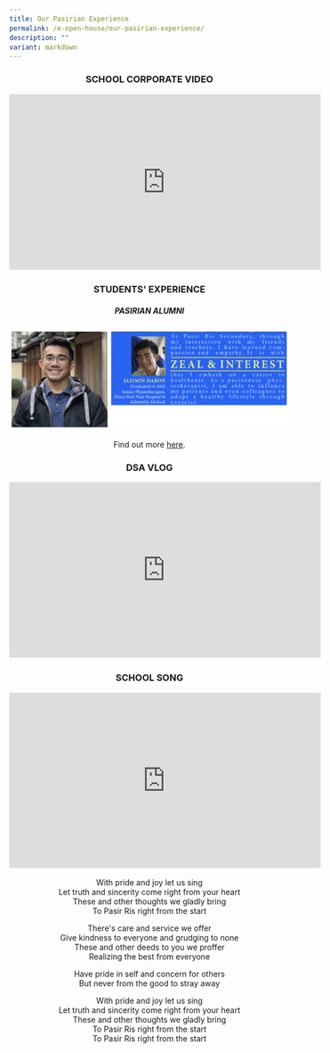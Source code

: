 ```yaml
---
title: Our Pasirian Experience
permalink: /e-open-house/our-pasirian-experience/
description: ""
variant: markdown
---
```

<div style="text-align:center">
	
### **SCHOOL CORPORATE VIDEO**

<iframe width="560" height="315" src="https://www.youtube.com/embed/GOF8jI49lWc" title="YouTube video player" frameborder="0" allow="accelerometer; autoplay; clipboard-write; encrypted-media; gyroscope; picture-in-picture; web-share" allowfullscreen=""></iframe>

### **STUDENTS' EXPERIENCE**

##### **PASIRIAN ALUMNI**

![](/images/alumni.png)

Find out more [here](/about-us/Our-Partners/Alumni/).

### **DSA VLOG**

<iframe allowfullscreen="" allow="accelerometer; autoplay; clipboard-write; encrypted-media; gyroscope; picture-in-picture; web-share" frameborder="0" title="YouTube video player" src="https://www.youtube.com/embed/OXW8GQrnhn4" height="315" width="560"></iframe>

### **SCHOOL SONG**

<iframe width="560" height="315" src="https://www.youtube.com/embed/pzvipntESGg" title="YouTube video player" frameborder="0" allow="accelerometer; autoplay; clipboard-write; encrypted-media; gyroscope; picture-in-picture; web-share" allowfullscreen=""></iframe>

With pride and joy let us sing  
Let truth and sincerity come right from your heart  
These and other thoughts we gladly bring  
To Pasir Ris right from the start  
  
There's care and service we offer  
Give kindness to everyone and grudging to none  
These and other deeds to you we proffer  
Realizing the best from everyone  
  
Have pride in self and concern for others  
But never from the good to stray away  
  
With pride and joy let us sing  
Let truth and sincerity come right from your heart  
These and other thoughts we gladly bring  
To Pasir Ris right from the start  
To Pasir Ris right from the start
	
</div>